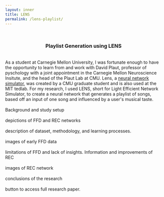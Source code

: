 ```yaml
---
layout: inner
title: LENS
permalink: /lens-playlist/
---
```

<div align="center">
<br>
<h3>Playlist Generation using LENS</h3>
</div>
<br>
<div align="left">
As a student at Carnegie Mellon University, I was fortunate enough to have the opportunity to learn from and work with David Plaut, professor of pyschology with a joint appointment in the Carnegie Mellon Neuroscience Insitute, and the head of the Plaut Lab at CMU. Lens, a <a href="https://ni.cmu.edu/~plaut/Lens/">neural network simulator</a>, was created by a CMU graduate student and is also used at the MIT tedlab. For my research, I used LENS, short for Light Efficient Network Simulator, to create a neural network that generates a playlist of songs, based off an input of one song and influenced by a user's musical taste.
<br><br>
Background and study setup
<br><br>
depictions of FFD and REC networks
<br><br>
description of dataset, methodology, and learning processes.
<br><br>
images of early FFD data
<br><br>
limitations of FFD and lack of insights. Information and improvements of REC
<br><br>
images of REC network
<br><br>
conclusions of the research
<br><br>
button to access full research paper.
</div>